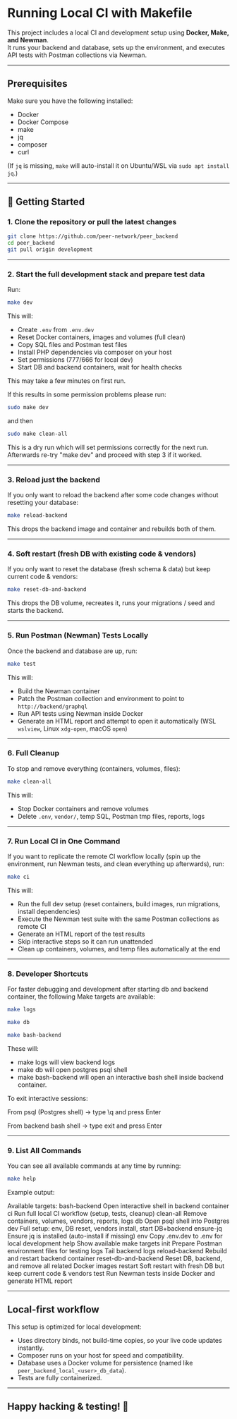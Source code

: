 # Running Local CI with Makefile

This project includes a local CI and development setup using **Docker, Make, and Newman**.  
It runs your backend and database, sets up the environment, and executes API tests with Postman collections via Newman.

---

## Prerequisites

Make sure you have the following installed:

- Docker
- Docker Compose
- make
- jq
- composer
- curl

(If `jq` is missing, `make` will auto-install it on Ubuntu/WSL via `sudo apt install jq`.)

---

## 🚀 Getting Started

### 1. Clone the repository or pull the latest changes

```bash
git clone https://github.com/peer-network/peer_backend
cd peer_backend
git pull origin development
```

---

### 2. Start the full development stack and prepare test data

Run:

```bash
make dev
```

This will:

- Create `.env` from `.env.dev`  
- Reset Docker containers, images and volumes (full clean)  
- Copy SQL files and Postman test files  
- Install PHP dependencies via composer on your host  
- Set permissions (777/666 for local dev)  
- Start DB and backend containers, wait for health checks  

This may take a few minutes on first run.

If this results in some permission problems please run:

```bash
sudo make dev
```

and then

```bash
sudo make clean-all
```
This is a dry run which will set permissions correctly for the next run. Afterwards re-try "make dev" and proceed with step 3 if it worked.

---

### 3. Reload just the backend

If you only want to reload the backend after some code changes without resetting your database:
```bash
make reload-backend
```

This drops the backend image and container and rebuilds both of them.

---

### 4. Soft restart (fresh DB with existing code & vendors)

If you only want to reset the database (fresh schema & data) but keep current code & vendors:

```bash
make reset-db-and-backend
```

This drops the DB volume, recreates it, runs your migrations / seed and starts the backend.

---

### 5. Run Postman (Newman) Tests Locally

Once the backend and database are up, run:

```bash
make test
```

This will:

- Build the Newman container  
- Patch the Postman collection and environment to point to `http://backend/graphql`  
- Run API tests using Newman inside Docker  
- Generate an HTML report and attempt to open it automatically (WSL `wslview`, Linux `xdg-open`, macOS `open`)

---

### 6. Full Cleanup

To stop and remove everything (containers, volumes, files):

```bash
make clean-all
```

This will:

- Stop Docker containers and remove volumes
- Delete `.env`, `vendor/`, temp SQL, Postman tmp files, reports, logs

---

### 7. Run Local CI in One Command

If you want to replicate the remote CI workflow locally (spin up the environment, run Newman tests, and clean everything up afterwards), run:

```bash
make ci
```

This will:

- Run the full dev setup (reset containers, build images, run migrations, install dependencies)
- Execute the Newman test suite with the same Postman collections as remote CI
- Generate an HTML report of the test results
- Skip interactive steps so it can run unattended
- Clean up containers, volumes, and temp files automatically at the end

---

### 8. Developer Shortcuts

For faster debugging and development after starting db and backend container, the following Make targets are available:

```bash
make logs
```

```bash
make db
```

```bash
make bash-backend
```

  These will:

- make logs will view backend logs
- make db will open postgres psql shell
- make bash-backend will open an interactive bash shell inside backend container.

To exit interactive sessions:

From psql (Postgres shell) → type \q and press Enter

From backend bash shell → type exit and press Enter

---

### 9. List All Commands

You can see all available commands at any time by running:

```bash
make help
```

Example output:

Available targets:
  bash-backend              Open interactive shell in backend container
  ci                        Run full local CI workflow (setup, tests, cleanup)
  clean-all                 Remove containers, volumes, vendors, reports, logs
  db                        Open psql shell into Postgres
  dev                       Full setup: env, DB reset, vendors install, start DB+backend
  ensure-jq                 Ensure jq is installed (auto-install if missing)
  env                       Copy .env.dev to .env for local development
  help                      Show available make targets
  init                      Prepare Postman environment files for testing
  logs                      Tail backend logs
  reload-backend            Rebuild and restart backend container
  reset-db-and-backend      Reset DB, backend, and remove all related Docker images
  restart                   Soft restart with fresh DB but keep current code & vendors
  test                      Run Newman tests inside Docker and generate HTML report

---

## Local-first workflow

This setup is optimized for local development:

- Uses directory binds, not build-time copies, so your live code updates instantly.
- Composer runs on your host for speed and compatibility.
- Database uses a Docker volume for persistence (named like `peer_backend_local_<user>_db_data`).
- Tests are fully containerized.

---

## Happy hacking & testing! 🚀